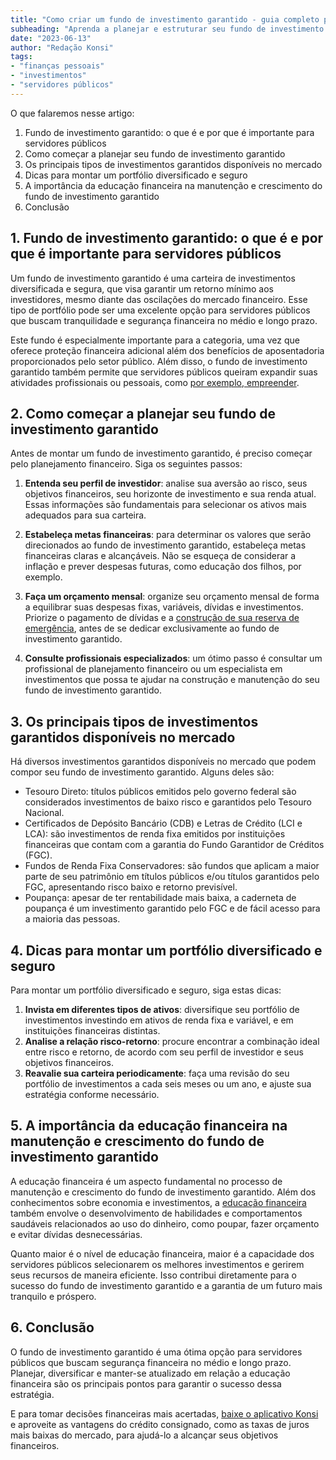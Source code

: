 ```yaml
---
title: "Como criar um fundo de investimento garantido - guia completo para servidores públicos"
subheading: "Aprenda a planejar e estruturar seu fundo de investimento garantido, um portfólio diversificado de ativos para garantir um futuro financeiro estável."
date: "2023-06-13"
author: "Redação Konsi"
tags:
- "finanças pessoais"
- "investimentos"
- "servidores públicos"
---
```


O que falaremos nesse artigo:

1. Fundo de investimento garantido: o que é e por que é importante para servidores públicos
2. Como começar a planejar seu fundo de investimento garantido 
3. Os principais tipos de investimentos garantidos disponíveis no mercado
4. Dicas para montar um portfólio diversificado e seguro
5. A importância da educação financeira na manutenção e crescimento do fundo de investimento garantido
6. Conclusão

## 1. Fundo de investimento garantido: o que é e por que é importante para servidores públicos

Um fundo de investimento garantido é uma carteira de investimentos diversificada e segura, que visa garantir um retorno mínimo aos investidores, mesmo diante das oscilações do mercado financeiro. Esse tipo de portfólio pode ser uma excelente opção para servidores públicos que buscam tranquilidade e segurança financeira no médio e longo prazo.

Este fundo é especialmente importante para a categoria, uma vez que oferece proteção financeira adicional além dos benefícios de aposentadoria proporcionados pelo setor público. Além disso, o fundo de investimento garantido também permite que servidores públicos queiram expandir suas atividades profissionais ou pessoais, como [por exemplo, empreender](/ser-servidor-pblico-e-empreendedor-possvel-conciliar.md).

## 2. Como começar a planejar seu fundo de investimento garantido

Antes de montar um fundo de investimento garantido, é preciso começar pelo planejamento financeiro. Siga os seguintes passos:

1. **Entenda seu perfil de investidor**: analise sua aversão ao risco, seus objetivos financeiros, seu horizonte de investimento e sua renda atual. Essas informações são fundamentais para selecionar os ativos mais adequados para sua carteira.
2. **Estabeleça metas financeiras**: para determinar os valores que serão direcionados ao fundo de investimento garantido, estabeleça metas financeiras claras e alcançáveis. Não se esqueça de considerar a inflação e prever despesas futuras, como educação dos filhos, por exemplo.
3. **Faça um orçamento mensal**: organize seu orçamento mensal de forma a equilibrar suas despesas fixas, variáveis, dívidas e investimentos. Priorize o pagamento de dívidas e a [construção de sua reserva de emergência](/a-importncia-da-reserva-de-emergncia-e-como-constru-la-com-inteligncia-financeira.md), antes de se dedicar exclusivamente ao fundo de investimento garantido.

4. **Consulte profissionais especializados**: um ótimo passo é consultar um profissional de planejamento financeiro ou um especialista em investimentos que possa te ajudar na construção e manutenção do seu fundo de investimento garantido.

## 3. Os principais tipos de investimentos garantidos disponíveis no mercado

Há diversos investimentos garantidos disponíveis no mercado que podem compor seu fundo de investimento garantido. Alguns deles são:

* Tesouro Direto: títulos públicos emitidos pelo governo federal são considerados investimentos de baixo risco e garantidos pelo Tesouro Nacional.
* Certificados de Depósito Bancário (CDB) e Letras de Crédito (LCI e LCA): são investimentos de renda fixa emitidos por instituições financeiras que contam com a garantia do Fundo Garantidor de Créditos (FGC).
* Fundos de Renda Fixa Conservadores: são fundos que aplicam a maior parte de seu patrimônio em títulos públicos e/ou títulos garantidos pelo FGC, apresentando risco baixo e retorno previsível.
* Poupança: apesar de ter rentabilidade mais baixa, a caderneta de poupança é um investimento garantido pelo FGC e de fácil acesso para a maioria das pessoas.

## 4. Dicas para montar um portfólio diversificado e seguro

Para montar um portfólio diversificado e seguro, siga estas dicas:

1. **Invista em diferentes tipos de ativos**: diversifique seu portfólio de investimentos investindo em ativos de renda fixa e variável, e em instituições financeiras distintas.
2. **Analise a relação risco-retorno**: procure encontrar a combinação ideal entre risco e retorno, de acordo com seu perfil de investidor e seus objetivos financeiros.
3. **Reavalie sua carteira periodicamente**: faça uma revisão do seu portfólio de investimentos a cada seis meses ou um ano, e ajuste sua estratégia conforme necessário.

## 5. A importância da educação financeira na manutenção e crescimento do fundo de investimento garantido

A educação financeira é um aspecto fundamental no processo de manutenção e crescimento do fundo de investimento garantido. Além dos conhecimentos sobre economia e investimentos, a [educação financeira](/a-importncia-da-educao-financeira-para-servidores-pblicos-e-como-implement-la-em-sua-vida.md) também envolve o desenvolvimento de habilidades e comportamentos saudáveis relacionados ao uso do dinheiro, como poupar, fazer orçamento e evitar dívidas desnecessárias.

Quanto maior é o nível de educação financeira, maior é a capacidade dos servidores públicos selecionarem os melhores investimentos e gerirem seus recursos de maneira eficiente. Isso contribui diretamente para o sucesso do fundo de investimento garantido e a garantia de um futuro mais tranquilo e próspero.

## 6. Conclusão

O fundo de investimento garantido é uma ótima opção para servidores públicos que buscam segurança financeira no médio e longo prazo. Planejar, diversificar e manter-se atualizado em relação a educação financeira são os principais pontos para garantir o sucesso dessa estratégia.

E para tomar decisões financeiras mais acertadas, [baixe o aplicativo Konsi](link-app) e aproveite as vantagens do crédito consignado, como as taxas de juros mais baixas do mercado, para ajudá-lo a alcançar seus objetivos financeiros.
